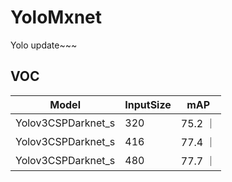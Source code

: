 # YoloMxnet
Yolo update~~~

## VOC
| Model | InputSize | mAP | 
|------------------- |------ |------ | 
| Yolov3CSPDarknet_s | 320 | 75.2 ｜
| Yolov3CSPDarknet_s | 416 | 77.4 ｜
| Yolov3CSPDarknet_s | 480 | 77.7 ｜
